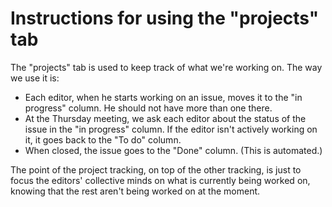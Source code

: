 # Instructions for using the "projects" tab

The "projects" tab is used to keep track of what we're working on.
The way we use it is:
- Each editor, when he starts working on an issue, moves it to the "in progress" column. He should not have more than one there.
- At the Thursday meeting, we ask each editor about the status of the issue in the "in progress" column. If the editor isn't actively working on it, it goes back to the "To do" column.
- When closed, the issue goes to the "Done" column. (This is automated.)

The point of the project tracking, on top of the other tracking, is just to focus the editors' collective minds on what is currently being worked on, knowing that the rest aren't being worked on at the moment.
